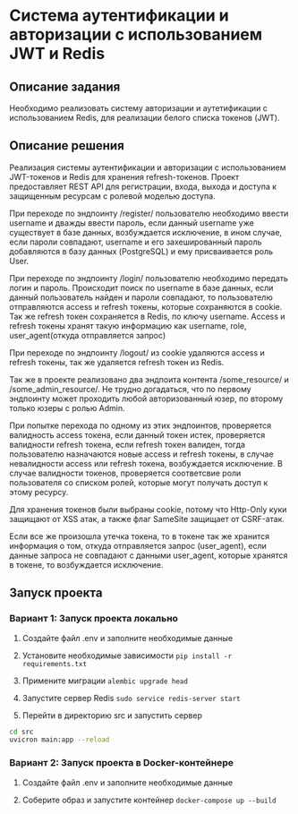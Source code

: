 # Система аутентификации и авторизации с использованием JWT и Redis

## Описание задания

Необходимо реализовать систему авторизации и аутетификации с использованием Redis, для реализации белого списка токенов (JWT).

## Описание решения

Реализация системы аутентификации и авторизации с использованием JWT-токенов и Redis для хранения refresh-токенов. Проект предоставляет REST API для регистрации, входа, выхода и доступа к защищенным ресурсам с ролевой моделью доступа.

При переходе по эндпоинту /register/ пользователю необходимо ввести username и дважды ввести пароль, если данный username уже существует в базе данных, возбуждается исключение, в ином случае, если пароли совпадают, username и его захешированный пароль добавляются в базу данных (PostgreSQL) и ему присваивается роль User.

При переходе по эндпоинту /login/ пользователю необходимо передать логин и пароль. Происходит поиск по username в базе данных, если данный пользователь найден и пароли совпадают, то пользователю отправляются access и refresh токены, которые сохраняются в cookie. Так же refresh токен сохраняется в Redis, по ключу username. Access и refresh токены хранят такую информацию как username, role, user_agent(откуда отправляется запрос)

При переходе по эндпоинту /logout/ из cookie удаляются access и refresh токены, так же удаляется refresh токен из Redis.

Так же в проекте реализовано два эндпоита контента /some_resource/ и /some_admin_resource/. Не трудно догадаться, что по первому эндпоинту может проходить любой авторизованный юзер, по второму только юзеры с ролью Admin. 

При попытке перехода по одному из этих эндпоинтов, проверяется валидность access токена, если данный токен истек, проверяется валидности refresh токена, если refresh токен валиден, тогда пользователю назначаются новые access и refresh токены, в случае невалидности access или refresh токена, возбуждается исключение. В случае валидности токенов, проверяется соответсвие роли пользователя со списком ролей, которые могут получать доступ к этому ресурсу.

Для хранения токенов были выбраны cookie, потому что Http-Only куки защищают от XSS атак, а также флаг SameSite защищает от CSRF-атак.

Если все же произошла утечка токена, то в токене так же хранится информация о том, откуда отправляется запрос (user_agent), если данные запроса не совпадают с данными user_agent, которые хранятся в токене, то возбуждается исключение.

## Запуск проекта

### Вариант 1: Запуск проекта локально

1. Создайте файл .env и заполните необходимые данные

2. Установите необходимые зависимости
```pip install -r requirements.txt```

3. Примените миграции
```alembic upgrade head```

4. Запустите сервер Redis
```sudo service redis-server start```

5. Перейти в директорию src и запустить сервер
``` bash
cd src
uvicron main:app --reload
```

### Вариант 2: Запуск проекта в Docker-контейнере 

1. Создайте файл .env и заполните необходимые данные

2. Соберите образ и запустите контейнер
```docker-compose up --build```



